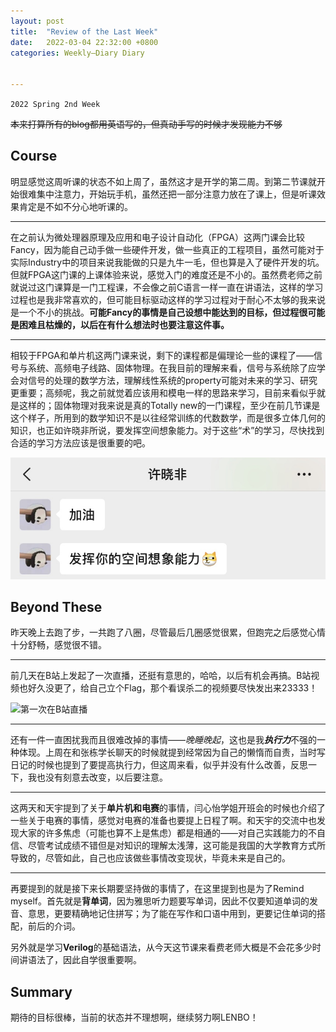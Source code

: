 ```yaml
---
layout: post
title:  "Review of the Last Week"
date:   2022-03-04 22:32:00 +0800
categories: Weekly—Diary Diary


---
```








`2022 Spring 2nd Week`

~~本来打算所有的blog都用英语写的，但真动手写的时候才发现能力不够~~

## Course
 明显感觉这周听课的状态不如上周了，虽然这才是开学的第二周。到第二节课就开始很难集中注意力，开始玩手机，虽然还把一部分注意力放在了课上，但是听课效果肯定是不如不分心地听课的。

***

 在之前认为微处理器原理及应用和电子设计自动化（FPGA）这两门课会比较Fancy，因为能自己动手做一些硬件开发，做一些真正的工程项目，虽然可能对于实际Industry中的项目来说我能做的只是九牛一毛，但也算是入了硬件开发的坑。但就FPGA这门课的上课体验来说，感觉入门的难度还是不小的。虽然费老师之前就说过这门课算是一门工程课，不会像之前C语言一样一直在讲语法，这样的学习过程也是我非常喜欢的，但可能目标驱动这样的学习过程对于耐心不太够的我来说是一个不小的挑战。**可能Fancy的事情是自己设想中能达到的目标，但过程很可能是困难且枯燥的，以后在有什么想法时也要注意这件事。**

***

 相较于FPGA和单片机这两门课来说，剩下的课程都是偏理论一些的课程了——信号与系统、高频电子线路、固体物理。在我目前的理解来看，信号与系统除了应学会对信号的处理的数学方法，理解线性系统的property可能对未来的学习、研究更重要；高频呢，我之前就觉着应该用和模电一样的思路来学习，目前来看似乎就是这样的；固体物理对我来说是真的Totally new的一门课程，至少在前几节课是这个样子，所用到的数学知识不是以往经常训练的代数数学，而是很多立体几何的知识，也正如许晓非所说，要发挥空间想象能力。对于这些“术”的学习，尽快找到合适的学习方法应该是很重要的吧。

![许晓非听到我在学固体物理后如是说](\assets\pictures\2nd_weekly_blog\IMG_6900.PNG)





## Beyond These
昨天晚上去跑了步，一共跑了八圈，尽管最后几圈感觉很累，但跑完之后感觉心情十分舒畅，感觉很不错。

***

前几天在B站上发起了一次直播，还挺有意思的，哈哈，以后有机会再搞。B站视频也好久没更了，给自己立个Flag，那个看误杀二的视频要尽快发出来23333！

![第一次在B站直播](\assets\pictures\2nd_weekly_blog\IMG_0886.PNG)

***

还有一件一直困扰我而且很难改掉的事情——*晚睡晚起*，这也是我***执行力***不强的一种体现。上周在和张栋学长聊天的时候就提到经常因为自己的懒惰而自责，当时写日记的时候也提到了要提高执行力，但这周来看，似乎并没有什么改善，反思一下，我也没有刻意去改变，以后要注意。

***

这两天和天宇提到了关于**单片机和电赛**的事情，闫心怡学姐开班会的时候也介绍了一些关于电赛的事情，感觉对电赛的准备也要提上日程了啊。和天宇的交流中也发现大家的许多焦虑（可能也算不上是焦虑）都是相通的——对自己实践能力的不自信、尽管考试成绩不错但是对知识的理解太浅薄，这可能是我国的大学教育方式所导致的，尽管如此，自己也应该做些事情改变现状，毕竟未来是自己的。

***

再要提到的就是接下来长期要坚持做的事情了，在这里提到也是为了Remind myself。首先就是**背单词**，因为雅思听力题要写单词，因此不仅要知道单词的发音、意思，更要精确地记住拼写；为了能在写作和口语中用到，更要记住单词的搭配，前后的介词。

另外就是学习**Verilog**的基础语法，从今天这节课来看费老师大概是不会花多少时间讲语法了，因此自学很重要啊。

## Summary

期待的目标很棒，当前的状态并不理想啊，继续努力啊LENBO！

​                                                                         

